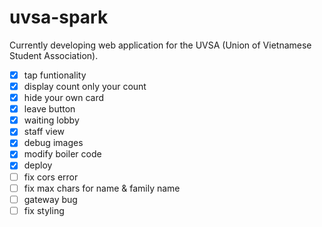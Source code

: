# uvsa-spark

Currently developing web application for the UVSA (Union of Vietnamese Student Association).


- [x] tap funtionality
- [x] display count only your count
- [x] hide your own card
- [x] leave button
- [x] waiting lobby
- [x] staff view
- [x] debug images
- [x] modify boiler code
- [x] deploy
- [ ] fix cors error
- [ ] fix max chars for name & family name
- [ ] gateway bug
- [ ] fix styling
